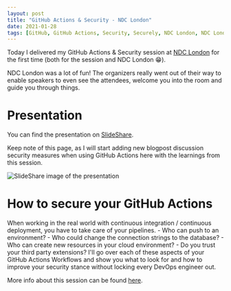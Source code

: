 ```yaml
---
layout: post
title: "GitHub Actions & Security - NDC London"
date: 2021-01-28
tags: [GitHub, GitHub Actions, Security, Securely, NDC London, NDC London 2021, NDC London Session]
---
```


Today I delivered my GitHub Actions & Security session at [NDC London](https://ndc-london.com/agenda/how-to-secure-your-github-actions-0vd4/0gnrspzjdmb) for the first time (both for the session and NDC London 😁). 

NDC London was a lot of fun! The organizers really went out of their way to enable speakers to even see the attendees, welcome you into the room and guide you through things.

# Presentation
You can find the presentation on [SlideShare](https://www.slideshare.net/RobBos10/github-actions-security).

Keep note of this page, as I will start adding new blogpost discussion security measures when using GitHub Actions here with the learnings from this session.

![SlideShare image of the presentation](/images/20210128/20210128_01_SlideShare.png)

# How to secure your GitHub Actions

When working in the real world with continuous integration / continuous deployment, you have to take care of your pipelines. - Who can push to an environment? - Who could change the connection strings to the database? - Who can create new resources in your cloud environment? - Do you trust your third party extensions? I'll go over each of these aspects of your GitHub Actions Workflows and show you what to look for and how to improve your security stance without locking every DevOps engineer out.

More info about this session can be found [here](https://sessionize.com/s/RobBos/how_to_secure_your_github_actions/36976).